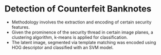 # Detection of Counterfeit Banknotes

* Methodology involves the extraction and encoding of certain security features. 
* Given the prominence of the security thread in certain image planes, a clustering algorithm, k-means is applied for classification. 
* The latent image, segmented via template matching was encoded using HOG descriptor and classified with an SVM model. 
